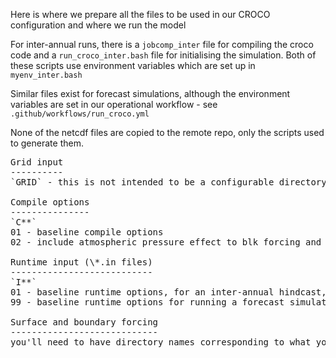 Here is where we prepare all the files to be used in our CROCO configuration and where we run the model

For inter-annual runs, there is a `jobcomp_inter` file for compiling the croco code and a `run_croco_inter.bash` file for initialising the simulation. Both of these scripts use environment variables which are set up in `myenv_inter.bash`

Similar files exist for forecast simulations, although the environment variables are set in our operational workflow - see `.github/workflows/run_croco.yml` 

None of the netcdf files are copied to the remote repo, only the scripts used to generate them. 

<pre>
Grid input
----------
`GRID` - this is not intended to be a configurable directory. i.e. if you want a new grid, create a new domain e.g. swcape\_03. The CROCO grid file was generated by the `generate_input.m` script in the `GRID` directory

Compile options
---------------
`C**`
01 - baseline compile options
02 - include atmospheric pressure effect to blk forcing and boundary correction

Runtime input (\*.in files)
---------------------------
`I**`
01 - baseline runtime options, for an inter-annual hindcast, writing daily averaged outputs for the full domain, and hourly outputs for the surface
99 - baseline runtime options for running a forecast simulation

Surface and boundary forcing
----------------------------
you'll need to have directory names corresponding to what you have specified in `myenv_inter.bash` i.e. for `ATMOS_BULK` and `OGCM`. For example, in this directory we have a `ERA5` dir and a `GLORYS` dir for surface and boundary forcing, respectively. You can see the matlab scripts called `generate_input.m` in those directories for how the input files can be generated.

</pre>
